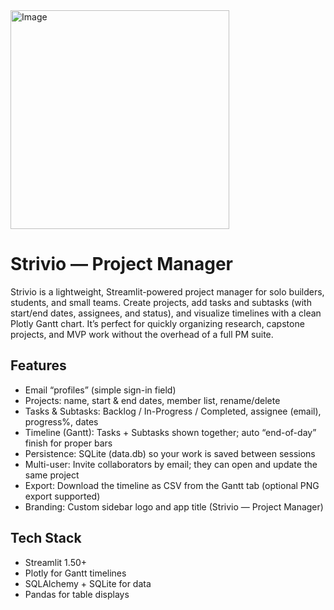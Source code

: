 <img width="350" height="350" alt="Image" src="https://github.com/user-attachments/assets/f53c9be5-61af-4433-9edc-1f519a7a0219" />

# **Strivio — Project Manager**

Strivio is a lightweight, Streamlit-powered project manager for solo builders, students, and small teams. Create projects, add tasks and subtasks (with start/end dates, assignees, and status), and visualize timelines with a clean Plotly Gantt chart. It’s perfect for quickly organizing research, capstone projects, and MVP work without the overhead of a full PM suite.

## **Features**

* Email “profiles” (simple sign-in field)
* Projects: name, start & end dates, member list, rename/delete
* Tasks & Subtasks: Backlog / In-Progress / Completed, assignee (email), progress%, dates
* Timeline (Gantt): Tasks + Subtasks shown together; auto “end-of-day” finish for proper bars
* Persistence: SQLite (data.db) so your work is saved between sessions
* Multi-user: Invite collaborators by email; they can open and update the same project
* Export: Download the timeline as CSV from the Gantt tab (optional PNG export supported)
* Branding: Custom sidebar logo and app title (Strivio — Project Manager)

## **Tech Stack**

* Streamlit 1.50+
* Plotly for Gantt timelines
* SQLAlchemy + SQLite for data
* Pandas for table displays



